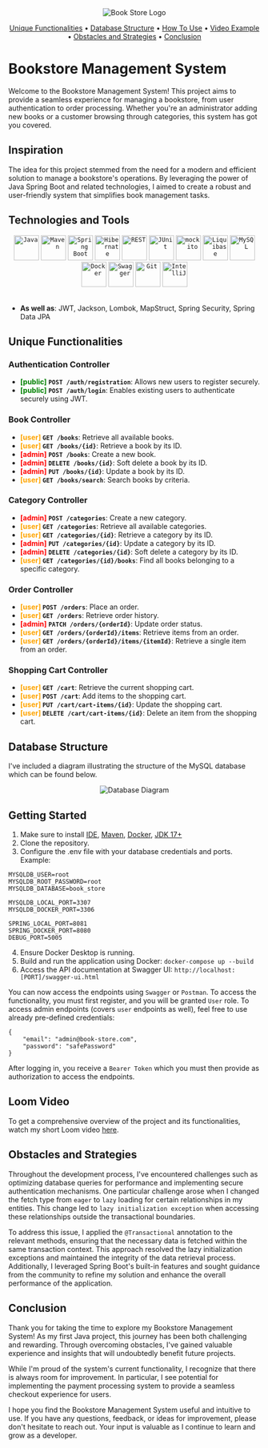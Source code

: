 <div style="text-align:center">
<img src="https://i.imgur.com/kKAJrLA_d.webp?maxwidth=660&fidelity=grand" alt="Book Store Logo"/>

[Unique Functionalities](#unique-functionalities) • [Database Structure](#database-structure) • [How To Use](#getting-started) • [Video Example](#loom-video) • [Obstacles and Strategies](#obstacles-and-strategies) • [Conclusion](#conclusion)
</div>

# Bookstore Management System

Welcome to the Bookstore Management System! This project aims to provide a seamless experience for managing a bookstore, from user authentication to order processing. Whether you're an administrator adding new books or a customer browsing through categories, this system has got you covered.

## Inspiration

The idea for this project stemmed from the need for a modern and efficient solution to manage a bookstore's operations. By leveraging the power of Java Spring Boot and related technologies, I aimed to create a robust and user-friendly system that simplifies book management tasks.

## Technologies and Tools

<div style="text-align:center">
	<code><img width="50" src="https://user-images.githubusercontent.com/25181517/117201156-9a724800-adec-11eb-9a9d-3cd0f67da4bc.png" alt="Java" title="Java"/></code>
	<code><img width="50" src="https://user-images.githubusercontent.com/25181517/117207242-07d5a700-adf4-11eb-975e-be04e62b984b.png" alt="Maven" title="Maven"/></code>
	<code><img width="50" src="https://user-images.githubusercontent.com/25181517/183891303-41f257f8-6b3d-487c-aa56-c497b880d0fb.png" alt="Spring Boot" title="Spring Boot"/></code>
	<code><img width="50" src="https://user-images.githubusercontent.com/25181517/117207493-49665200-adf4-11eb-808e-a9c0fcc2a0a0.png" alt="Hibernate" title="Hibernate"/></code>
	<code><img width="50" src="https://user-images.githubusercontent.com/25181517/192107858-fe19f043-c502-4009-8c47-476fc89718ad.png" alt="REST" title="REST"/></code>
	<code><img width="50" src="https://user-images.githubusercontent.com/25181517/117533873-484d4480-afef-11eb-9fad-67c8605e3592.png" alt="JUnit" title="JUnit"/></code>
	<code><img width="50" src="https://user-images.githubusercontent.com/25181517/183892181-ad32b69e-3603-418c-b8e7-99e976c2a784.png" alt="mockito" title="mockito"/></code>
	<code><img width="50" src="https://user-images.githubusercontent.com/25181517/183891673-32824908-bc5d-44f8-8f72-f0415822404a.png" alt="Liquibase" title="Liquibase"/></code>
	<code><img width="50" src="https://user-images.githubusercontent.com/25181517/183896128-ec99105a-ec1a-4d85-b08b-1aa1620b2046.png" alt="MySQL" title="MySQL"/></code>
	<code><img width="50" src="https://user-images.githubusercontent.com/25181517/117207330-263ba280-adf4-11eb-9b97-0ac5b40bc3be.png" alt="Docker" title="Docker"/></code>
	<code><img width="50" src="https://user-images.githubusercontent.com/25181517/186711335-a3729606-5a78-4496-9a36-06efcc74f800.png" alt="Swagger" title="Swagger"/></code>
	<code><img width="50" src="https://user-images.githubusercontent.com/25181517/192108372-f71d70ac-7ae6-4c0d-8395-51d8870c2ef0.png" alt="Git" title="Git"/></code>
	<code><img width="50" src="https://user-images.githubusercontent.com/25181517/192108890-200809d1-439c-4e23-90d3-b090cf9a4eea.png" alt="IntelliJ" title="IntelliJ"/></code>
</div>
<br />

- **As well as**: JWT, Jackson, Lombok, MapStruct, Spring Security, Spring Data JPA

## Unique Functionalities

### Authentication Controller

- **<span style="color:green">[public] </span>```POST /auth/registration```**: Allows new users to register securely.
- **<span style="color:green">[public] </span>```POST /auth/login```**: Enables existing users to authenticate securely using JWT.

### Book Controller

- **<span style="color:orange">[user] </span>```GET /books```**: Retrieve all available books.
- **<span style="color:orange">[user] </span>```GET /books/{id}```**: Retrieve a book by its ID.
- **<span style="color:red">[admin] </span>```POST /books```**: Create a new book.
- **<span style="color:red">[admin] </span>```DELETE /books/{id}```**: Soft delete a book by its ID.
- **<span style="color:red">[admin] </span>```PUT /books/{id}```**: Update a book by its ID.
- **<span style="color:orange">[user] </span>```GET /books/search```**: Search books by criteria.

### Category Controller

- **<span style="color:red">[admin] </span>```POST /categories```**: Create a new category.
- **<span style="color:orange">[user] </span>```GET /categories```**: Retrieve all available categories.
- **<span style="color:orange">[user] </span>```GET /categories/{id}```**: Retrieve a category by its ID.
- **<span style="color:red">[admin] </span>```PUT /categories/{id}```**: Update a category by its ID.
- **<span style="color:red">[admin] </span>```DELETE /categories/{id}```**: Soft delete a category by its ID.
- **<span style="color:orange">[user] </span>```GET /categories/{id}/books```**: Find all books belonging to a specific category.

### Order Controller

- **<span style="color:orange">[user] </span>```POST /orders```**: Place an order.
- **<span style="color:orange">[user] </span>```GET /orders```**: Retrieve order history.
- **<span style="color:red">[admin] </span>```PATCH /orders/{orderId}```**: Update order status.
- **<span style="color:orange">[user] </span>```GET /orders/{orderId}/items```**: Retrieve items from an order.
- **<span style="color:orange">[user] </span>```GET /orders/{orderId}/items/{itemId}```**: Retrieve a single item from an order.

### Shopping Cart Controller

- **<span style="color:orange">[user] </span>```GET /cart```**: Retrieve the current shopping cart.
- **<span style="color:orange">[user] </span>```POST /cart```**: Add items to the shopping cart.
- **<span style="color:orange">[user] </span>```PUT /cart/cart-items/{id}```**: Update the shopping cart.
- **<span style="color:orange">[user] </span>```DELETE /cart/cart-items/{id}```**: Delete an item from the shopping cart.

## Database Structure

I've included a diagram illustrating the structure of the MySQL database which can be found below.
<div style="text-align:center">
<img src="https://i.imgur.com/q07pBhQ_d.webp?maxwidth=760&fidelity=grand" alt="Database Diagram"/>
</div>

## Getting Started

1. Make sure to install [IDE](https://www.jetbrains.com/idea/), [Maven](https://maven.apache.org/download.cgi), [Docker](https://www.docker.com/products/docker-desktop/), [JDK 17+](https://www.oracle.com/pl/java/technologies/downloads/)
2. Clone the repository.
3. Configure the .env file with your database credentials and ports. Example:
```
MYSQLDB_USER=root
MYSQLDB_ROOT_PASSWORD=root
MYSQLDB_DATABASE=book_store

MYSQLDB_LOCAL_PORT=3307
MYSQLDB_DOCKER_PORT=3306

SPRING_LOCAL_PORT=8081
SPRING_DOCKER_PORT=8080
DEBUG_PORT=5005
```
4. Ensure Docker Desktop is running.
5. Build and run the application using Docker: `docker-compose up --build`
6. Access the API documentation at Swagger UI: `http://localhost:[PORT]/swagger-ui.html`

You can now access the endpoints using `Swagger` or `Postman`. To access the functionality, you must first register, and you will be granted `User` role. To access admin endpoints (covers `user` endpoints as well), feel free to use already pre-defined credentials:
```
{
    "email": "admin@book-store.com",
    "password": "safePassword"
}
```
After logging in, you receive a `Bearer Token` which you must then provide as authorization to access the endpoints.

## Loom Video

To get a comprehensive overview of the project and its functionalities, watch my short Loom video [here](https://www.loom.com/share/0511e7427e014309a97ee3c01f0cbaaa?sid=48d30d17-3f21-44fc-8d73-1ae9c1ffb499).

## Obstacles and Strategies

Throughout the development process, I've encountered challenges such as optimizing database queries for performance and implementing secure authentication mechanisms. One particular challenge arose when I changed the fetch type from `eager` to `lazy` loading for certain relationships in my entities. This change led to `lazy initialization exception` when accessing these relationships outside the transactional boundaries.

To address this issue, I applied the `@Transactional` annotation to the relevant methods, ensuring that the necessary data is fetched within the same transaction context. This approach resolved the lazy initialization exceptions and maintained the integrity of the data retrieval process. Additionally, I leveraged Spring Boot's built-in features and sought guidance from the community to refine my solution and enhance the overall performance of the application.

## Conclusion

Thank you for taking the time to explore my Bookstore Management System! As my first Java project, this journey has been both challenging and rewarding. Through overcoming obstacles, I've gained valuable experience and insights that will undoubtedly benefit future projects.

While I'm proud of the system's current functionality, I recognize that there is always room for improvement. In particular, I see potential for implementing the payment processing system to provide a seamless checkout experience for users.

I hope you find the Bookstore Management System useful and intuitive to use. If you have any questions, feedback, or ideas for improvement, please don't hesitate to reach out. Your input is valuable as I continue to learn and grow as a developer.
